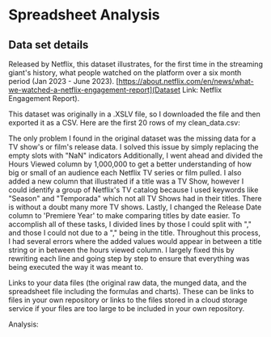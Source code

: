 # Spreadsheet Analysis
## Data set details
Released by Netflix, this dataset illustrates, for the first time in the streaming giant's history, what people watched on the platform over a six month period (Jan 2023 - June 2023). [https://about.netflix.com/en/news/what-we-watched-a-netflix-engagement-report](Dataset Link: Netflix Engagement Report).

This dataset was originally in a .XSLV file, so I downloaded the file and then exported it as a CSV. Here are the first 20 rows of my clean_data.csv:

The only problem I found in the original dataset was the missing data for a TV show's or film's release data. I solved this issue by simply replacing the empty slots with "NaN" indicators Additionally, I went ahead and divided the Hours Viewed column by 1,000,000 to get a better understanding of how big or small of an audience each Netflix TV series or film pulled. I also added a new column that illustrated if a title was a TV Show, however I could identify a group of Netflix's TV catalog because I used keywords like "Season" and "Temporada" which not all TV Shows had in their titles. There is without a doubt many more TV shows. Lastly, I changed the Release Date column to 'Premiere Year' to make comparing titles by date easier. To accomplish all of these tasks, I divided lines by those I could split with "," and those I could not due to a "," being in the title. Throughout this process, I had several errors where the added values would appear in between a title string or in between the hours viewed column. I largely fixed this by rewriting each line and going step by step to ensure that everything was being executed the way it was meant to.

Links to your data files (the original raw data, the munged data, and the spreadsheet file including the formulas and charts). These can be links to files in your own repository or links to the files stored in a cloud storage service if your files are too large to be included in your own repository.



Analysis: